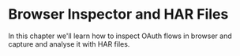 # Browser Inspector and HAR Files

In this chapter we'll learn how to inspect OAuth flows in browser and capture and analyse it with HAR files.

 


